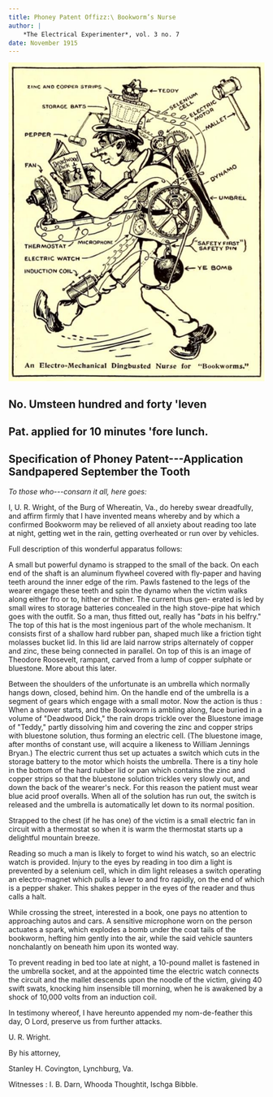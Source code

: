 ```yaml
--- 
title: Phoney Patent Offizz:\ Bookworm’s Nurse
author: | 
    *The Electrical Experimenter*, vol. 3 no. 7
date: November 1915
---
```


![](images/bookworm.png)

## No. Umsteen hundred and forty 'leven

## Pat. applied for 10 minutes 'fore lunch.

## Specification of Phoney Patent---Application Sandpapered September the Tooth

*To those who---consarn it all, here goes:*

I, U. R. Wright, of the Burg of Whereatin, Va., do hereby swear dreadfully, and affirm firmly that I have invented means whereby and by which a confirmed Bookworm may be relieved of all anxiety about reading too late at night, getting wet in the rain, getting overheated or run over by vehicles.

Full description of this wonderful apparatus follows:

A small but powerful dynamo is strapped to the small of the back. On each end of the shaft is an aluminum flywheel covered with fly-paper and having teeth around the inner edge of the rim. Pawls fastened to the legs of the wearer engage these teeth and spin the dynamo when the victim walks along either fro or to, hither or thither. The current thus gen- erated is led by small wires to storage batteries concealed in the high stove-pipe hat which goes with the outfit. So a man, thus fitted out, really has "*bats* in his belfry." The top of this hat is the most ingenious part of the whole mechanism. It consists first of a shallow hard rubber pan, shaped much like a friction tight molasses bucket lid. In this lid are laid narrow strips alternately of copper and zinc, these being connected in parallel. On top of this is an image of Theodore Roosevelt, rampant, carved from a lump of copper sulphate or bluestone. More about this later.

Between the shoulders of the unfortunate is an umbrella which normally hangs down, closed, behind him. On the handle end of the umbrella is a segment of gears which engage with a small motor. Now the action is thus : When a shower starts, and the Bookworm is ambling along, face buried in a volume of "Deadwood Dick," the rain drops trickle over the Bluestone image of "Teddy," partly dissolving him and covering the zinc and copper strips with bluestone solution, thus forming an electric cell. (The bluestone image, after months of constant use, will acquire a likeness to William Jennings Bryan.) The electric current thus set up actuates a switch which cuts in the storage battery to the motor which hoists the umbrella. There is a tiny hole in the bottom of the hard rubber lid or pan which contains the zinc and copper strips so that the bluestone solution trickles very slowly out, and down the back of the wearer's neck. For this reason the patient must wear blue acid proof overalls. When all of the solution has run out, the switch is released and the umbrella is automatically let down to its normal position.

Strapped to the chest (if he has one) of the victim is a small electric fan in circuit with a thermostat so when it is warm the thermostat starts up a delightful mountain breeze.

Reading so much a man is likely to forget to wind his watch, so an electric watch is provided. Injury to the eyes by reading in too dim a light is prevented by a selenium cell, which in dim light releases a switch operating an electro-magnet which pulls a lever to and fro rapidly, on the end of which is a pepper shaker. This shakes pepper in the eyes of the reader and thus calls a halt.

While crossing the street, interested in a book, one pays no attention to approaching autos and cars. A sensitive microphone worn on the person actuates a spark, which explodes a bomb under the coat tails of the bookworm, hefting him gently into the air, while the said vehicle saunters nonchalantly on beneath him upon its wonted way.

To prevent reading in bed too late at night, a 10-pound mallet is fastened in the umbrella socket, and at the appointed time the electric watch connects the circuit and the mallet descends upon the noodle of the victim, giving 40 swift swats, knocking him insensible till morning, when he is awakened by a shock of 10,000 volts from an induction coil.

In testimony whereof, I have hereunto appended my nom-de-feather this day, O Lord, preserve us from further attacks.

U. R. Wright.

By his attorney,

Stanley H. Covington, Lynchburg, Va.

Witnesses : I. B. Darn, Whooda Thoughtit, Ischga Bibble. 